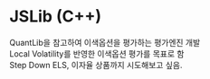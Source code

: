 # JSLib (C++)
QuantLib을 참고하여 이색옵션을 평가하는 평가엔진 개발  
Local Volatility를 반영한 이색옵션 평가를 목표로 함  
Step Down ELS, 이자율 상품까지 시도해보고 싶음.  
